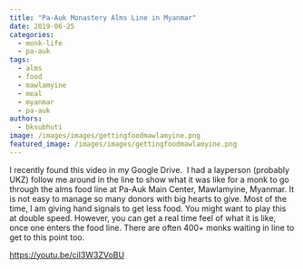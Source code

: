 ```yaml
---
title: "Pa-Auk Monastery Alms Line in Myanmar"
date: 2019-06-25
categories: 
  - monk-life
  - pa-auk
tags: 
  - alms
  - food
  - mawlamyine
  - meal
  - myanmar
  - pa-auk
authors: 
  - bksubhuti
image: /images/images/gettingfoodmawlamyine.png
featured_image: /images/images/gettingfoodmawlamyine.png
---
```


I recently found this video in my Google Drive.  I had a layperson (probably UKZ) follow me around in the line to show what it was like for a monk to go through the alms food line at Pa-Auk Main Center, Mawlamyine, Myanmar. It is not easy to manage so many donors with big hearts to give. Most of the time, I am giving hand signals to get less food. You might want to play this at double speed. However, you can get a real time feel of what it is like, once one enters the food line. There are often 400+ monks waiting in line to get to this point too.

https://youtu.be/ciI3W3ZVoBU